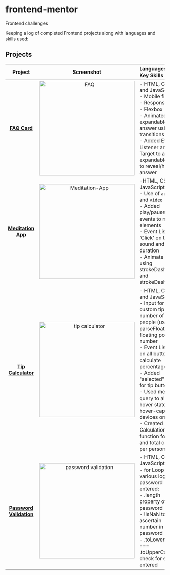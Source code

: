 # frontend-mentor
Frontend challenges

Keeping a log of completed Frontend projects along with languages and skills used:

## Projects

|    Project        |       Screenshot        |       Languages and Key Skills       |   Live Site |    
|:-----------------:|:-----------------------:|:-------------------------------------|:-----------:|
| **[FAQ Card](https://github.com/becmorrell/frontend-mentor/tree/main/faq-card)**| <img width="300" alt="FAQ" src="https://user-images.githubusercontent.com/77584099/148687255-1db354d3-5229-40bd-a2eb-2109f5f6a184.png"> | - HTML, CSS and JavaScript <br> - Mobile first <br> - Responsive <br> - Flexbox <br> - Animated expandable answer using transitions <br> - Added Event Listener and Target to add expandable class to reveal/hide answer | **[FAQ Card](https://becmorrell.github.io/frontend-mentor/faq-card/index.html)** |
 **[Meditation App](https://github.com/becmorrell/frontend-mentor/tree/main/meditation-app)**| <img width="300" alt="Meditation-App" src="https://user-images.githubusercontent.com/77584099/148737991-32e428d3-880c-40dc-9fac-6b610ce3204c.png"> | -HTML, CSS and JavaScript <br> - Use of `audio` and `video` <br> - Added play/pause events to media elements <br> - Event Listener 'Click' on type of sound and duration <br> - Animate stroke using strokeDasharray and strokeDashOffset | **[Meditation](https://becmorrell.github.io/frontend-mentor/meditation-app/)** |
 **[Tip Calculator](https://github.com/becmorrell/frontend-mentor/tree/main/tip-calculator)** | <img width="300" alt="tip calculator" src="https://user-images.githubusercontent.com/77584099/149532912-6dce22e8-3184-42af-89f5-fb598eefff42.png"> | - HTML, CSS and JavaScript <br> - Input for cost, custom tip and number of people (using parseFloat to get floating point number <br> - Event Listener on all buttons to calculate percentage <br> - Added "selected" state for tip buttons <br> - Used media query to allow hover states on hover-capable devices only <br> - Created Calculation() function for tip and total cost per person <br> | **[Tip Calculator](https://becmorrell.github.io/frontend-mentor/tip-calculator/index.html)** |
 **[Password Validation](https://github.com/becmorrell/frontend-mentor/tree/main/password-checker)** | <img src="https://user-images.githubusercontent.com/77584099/150127665-bb7f55cd-dfaa-4de0-9892-eb40b575bf30.png" width="300" alt="password validation"> | - HTML, CSS, JavaScript <br> - for Loop using various logic for password entered: <br> - .length property of password <br> - !isNaN to ascertain number in password <br> - .toLowerCase === .toUpperCase to check for symbol entered <br> | [**Password Validation](https://becmorrell.github.io/frontend-mentor/password-checker/index.html)]** | 





